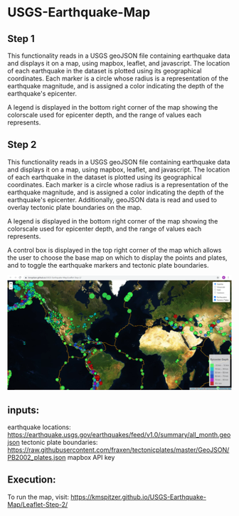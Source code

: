 # USGS-Earthquake-Map



Step 1
------
This functionality reads in a USGS geoJSON file containing earthquake data and displays it on a map, using mapbox, leaflet, and javascript.
The location of each earthquake in the dataset is plotted using its geographical coordinates.  Each marker is a circle whose radius is a
representation of the earthquake magnitude, and is assigned a color indicating the depth of the earthquake's epicenter.

A legend is displayed in the bottom right corner of the map showing the colorscale used for epicenter depth, and the range of values each
represents.


Step 2
------
This functionality reads in a USGS geoJSON file containing earthquake data and displays it on a map, using mapbox, leaflet, and javascript.
The location of each earthquake in the dataset is plotted using its geographical coordinates.  Each marker is a circle whose radius is a
representation of the earthquake magnitude, and is assigned a color indicating the depth of the earthquake's epicenter.  Additionally,
geoJSON data is read and used to overlay tectonic plate boundaries on the map.

A legend is displayed in the bottom right corner of the map showing the colorscale used for epicenter depth, and the range of values each
represents.

A control box is displayed in the top right corner of the map which allows the user to choose the base map on which to display the points
and plates, and to toggle the earthquake markers and tectonic plate boundaries.

![image](/Leaflet-Step-2/static/img/earthquake_map_fullscrn.png)

inputs:
------
earthquake locations: https://earthquake.usgs.gov/earthquakes/feed/v1.0/summary/all_month.geojson
tectonic plate boundaries: https://raw.githubusercontent.com/fraxen/tectonicplates/master/GeoJSON/PB2002_plates.json
mapbox API key


Execution:
---------

To run the map, visit: https://kmspitzer.github.io/USGS-Earthquake-Map/Leaflet-Step-2/

